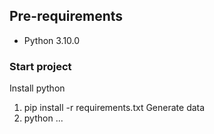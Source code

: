 ## Pre-requirements

- Python 3.10.0

### Start project

Install python 
1) pip install -r requirements.txt
Generate data
2) python ...
